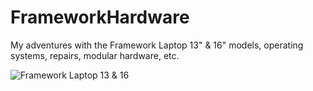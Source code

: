 # FrameworkHardware
My adventures with the Framework Laptop 13" &amp; 16" models, operating systems, repairs, modular hardware, etc. 

![Framework Laptop 13 & 16](https://raw.githubusercontent.com/andyleitermann/FrameworkHardware/blob/70766524b714bc47180064497fc121ece35d32af/images/frameworks.jpg "...")

